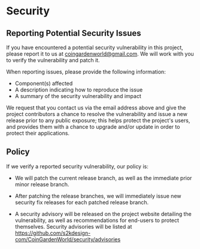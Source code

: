# Security

## Reporting Potential Security Issues

If you have encountered a potential security vulnerability in this project,
please report it to us at <coingardenworld@gmail.com>. We will work with you to
verify the vulnerability and patch it.

When reporting issues, please provide the following information:

- Component(s) affected
- A description indicating how to reproduce the issue
- A summary of the security vulnerability and impact

We request that you contact us via the email address above and give the
project contributors a chance to resolve the vulnerability and issue a new
release prior to any public exposure; this helps protect the project's
users, and provides them with a chance to upgrade and/or update in order to
protect their applications.

## Policy

If we verify a reported security vulnerability, our policy is:

- We will patch the current release branch, as well as the immediate prior minor
  release branch.

- After patching the release branches, we will immediately issue new security
  fix releases for each patched release branch.

- A security advisory will be released on the project website detailing the
  vulnerability, as well as recommendations for end-users to protect themselves.
  Security advisories will be listed at https://github.com/s2kdesign-com/CoinGardenWorld/security/advisories
